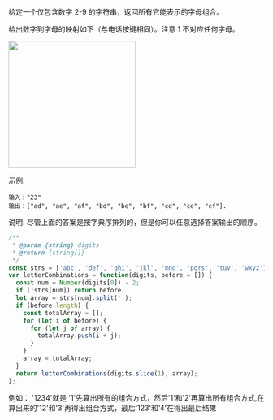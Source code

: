 给定一个仅包含数字 2-9 的字符串，返回所有它能表示的字母组合。

给出数字到字母的映射如下（与电话按键相同）。注意 1 不对应任何字母。

<img src="https://assets.leetcode-cn.com/aliyun-lc-upload/original_images/17_telephone_keypad.png" width="250">

示例:

```
输入："23"
输出：["ad", "ae", "af", "bd", "be", "bf", "cd", "ce", "cf"].
```

说明:
尽管上面的答案是按字典序排列的，但是你可以任意选择答案输出的顺序。

```javascript
/**
 * @param {string} digits
 * @return {string[]}
 */
const strs = ['abc', 'def', 'ghi', 'jkl', 'mno', 'pqrs', 'tuv', 'wxyz'];
var letterCombinations = function(digits, before = []) {
  const num = Number(digits[0]) - 2;
  if (!strs[num]) return before;
  let array = strs[num].split('');
  if (before.length) {
    const totalArray = [];
    for (let i of before) {
      for (let j of array) {
        totalArray.push(i + j);
      }
    }
    array = totalArray;
  }
  return letterCombinations(digits.slice(1), array);
};
```

例如： '1234'就是 '1'先算出所有的组合方式，然后'1'和'2'再算出所有组合方式,在算出来的'12'和'3'再得出组合方式，最后'123'和'4'在得出最后结果
